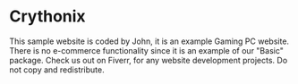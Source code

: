 # Crythonix
This sample website is coded by John, it is an example Gaming PC website. There is no e-commerce functionality since it is an example of our "Basic" package.
Check us out on Fiverr, for any website development projects.
Do not copy and redistribute.
